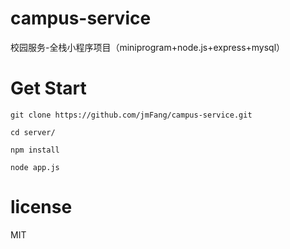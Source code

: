 # campus-service
校园服务-全栈小程序项目（miniprogram+node.js+express+mysql）

# Get Start
```
git clone https://github.com/jmFang/campus-service.git
```

```
cd server/
```

```
npm install
```

```
node app.js
```

# license

MIT
